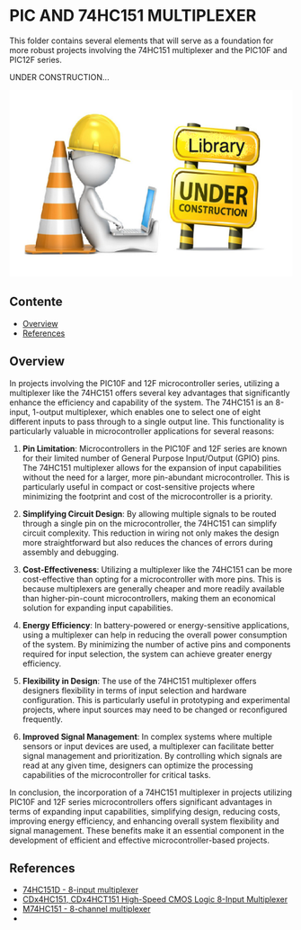 # PIC AND 74HC151 MULTIPLEXER

This folder contains several elements that will serve as a foundation for more robust projects involving the 74HC151 multiplexer and the PIC10F and PIC12F series.


UNDER CONSTRUCTION... 

![UNDER CONSTRUCTION...](../../images/under_construction.png)


## Contente

* [Overview](#overview)
* [References](#references)



## Overview

In projects involving the PIC10F and 12F microcontroller series, utilizing a multiplexer like the 74HC151 offers several key advantages that significantly enhance the efficiency and capability of the system. The 74HC151 is an 8-input, 1-output multiplexer, which enables one to select one of eight different inputs to pass through to a single output line. This functionality is particularly valuable in microcontroller applications for several reasons:

1. **Pin Limitation**: Microcontrollers in the PIC10F and 12F series are known for their limited number of General Purpose Input/Output (GPIO) pins. The 74HC151 multiplexer allows for the expansion of input capabilities without the need for a larger, more pin-abundant microcontroller. This is particularly useful in compact or cost-sensitive projects where minimizing the footprint and cost of the microcontroller is a priority.

2. **Simplifying Circuit Design**: By allowing multiple signals to be routed through a single pin on the microcontroller, the 74HC151 can simplify circuit complexity. This reduction in wiring not only makes the design more straightforward but also reduces the chances of errors during assembly and debugging.

3. **Cost-Effectiveness**: Utilizing a multiplexer like the 74HC151 can be more cost-effective than opting for a microcontroller with more pins. This is because multiplexers are generally cheaper and more readily available than higher-pin-count microcontrollers, making them an economical solution for expanding input capabilities.

4. **Energy Efficiency**: In battery-powered or energy-sensitive applications, using a multiplexer can help in reducing the overall power consumption of the system. By minimizing the number of active pins and components required for input selection, the system can achieve greater energy efficiency.

5. **Flexibility in Design**: The use of the 74HC151 multiplexer offers designers flexibility in terms of input selection and hardware configuration. This is particularly useful in prototyping and experimental projects, where input sources may need to be changed or reconfigured frequently.

6. **Improved Signal Management**: In complex systems where multiple sensors or input devices are used, a multiplexer can facilitate better signal management and prioritization. By controlling which signals are read at any given time, designers can optimize the processing capabilities of the microcontroller for critical tasks.

In conclusion, the incorporation of a 74HC151 multiplexer in projects utilizing PIC10F and 12F series microcontrollers offers significant advantages in terms of expanding input capabilities, simplifying design, reducing costs, improving energy efficiency, and enhancing overall system flexibility and signal management. These benefits make it an essential component in the development of efficient and effective microcontroller-based projects.




## References

- [74HC151D - 8-input multiplexer](https://www.nexperia.com/products/analog-logic-ics/logic/decoders-and-demultiplexers-digital-multiplexers/digital-multiplexers/74HC151D.html)
- [CDx4HC151, CDx4HCT151 High-Speed CMOS Logic 8-Input Multiplexer](https://www.ti.com/lit/ds/symlink/cd74hc151.pdf?ts=1711636700921&ref_url=https%253A%252F%252Fwww.ti.com%252Fproduct%252FCD74HC151%253Futm_source%253Dgoogle%2526utm_medium%253Dcpc%2526utm_campaign%253Dti-null-null-xref-cpc-pf-google-wwe%2526utm_content%253Dxref%2526ds_k%253D%257B_dssearchterm%257D%2526DCM%253Dyes%2526gad_source%253D1%2526gclid%253DCj0KCQjwqpSwBhClARIsADlZ_TmNOKNoL5Z-gwBCGFitnyW3xb67t-_GtalhQziXmGbsaD1JjsJ7u9AaApfREALw_wcB%2526gclsrc%253Daw.ds)
- [M74HC151 - 8-channel multiplexer](https://www.st.com/resource/en/datasheet/m74hc151.pdf)
- []()